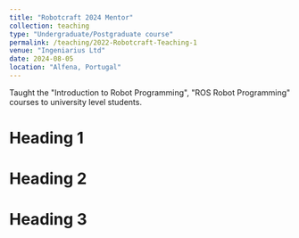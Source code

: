 ```yaml
---
title: "Robotcraft 2024 Mentor"
collection: teaching
type: "Undergraduate/Postgraduate course"
permalink: /teaching/2022-Robotcraft-Teaching-1
venue: "Ingeniarius Ltd"
date: 2024-08-05
location: "Alfena, Portugal"
---
```


Taught the "Introduction to Robot Programming", "ROS Robot Programming" courses to university level students. 

Heading 1
======

Heading 2
======

Heading 3
======
